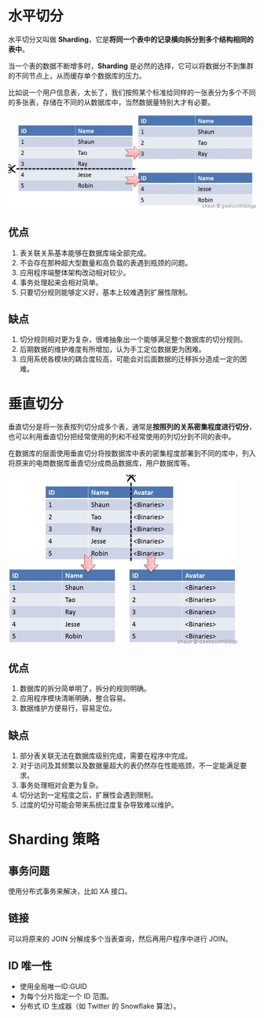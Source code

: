 # 水平切分

水平切分又叫做 **Sharding**，它是**将同一个表中的记录横向拆分到多个结构相同的表中**。

当一个表的数据不断增多时，**Sharding** 是必然的选择，它可以将数据分不到集群的不同节点上，从而缓存单个数据库的压力。

比如说一个用户信息表，太长了，我们按照某个标准给同样的一张表分为多个不同的多张表，存储在不同的从数据库中，当然数据量特别大才有必要。

![img](2021-12-08-MySQL分库分表.assets/63c2909f-0c5f-496f-9fe5-ee9176b31aba.jpg)



## 优点

1. 表关联关系基本能够在数据库端全部完成。
2. 不会存在那种超大型数量和高负载的表遇到瓶颈的问题。
3. 应用程序端整体架构改动相对较少。
4. 事务处理起来会相对简单。
5. 只要切分规则能够定义好，基本上较难遇到扩展性限制。



## 缺点

1. 切分规则相对更为复杂，很难抽象出一个能够满足整个数据库的切分规则。
2. 后期数据的维护难度有所增加，认为手工定位数据更为困难。
3. 应用系统各模块的耦合度较高，可能会对后面数据的迁移拆分造成一定的困难。









# 垂直切分

垂直切分是将一张表按列切分成多个表，通常是**按照列的关系密集程度进行切分**，也可以利用垂直切分把经常使用的列和不经常使用的列切分到不同的表中。

在数据库的层面使用垂直切分将按数据库中表的密集程度部署到不同的库中，列入将原来的电商数据库垂直切分成商品数据库，用户数据库等。

![img](2021-12-08-MySQL分库分表.assets/e130e5b8-b19a-4f1e-b860-223040525cf6.jpg)



## 优点

1. 数据库的拆分简单明了，拆分的规则明确。
2. 应用程序模块清晰明确，整合容易。
3. 数据维护方便易行，容易定位。



## 缺点

1. 部分表关联无法在数据库级别完成，需要在程序中完成。
2. 对于访问及其频繁以及数据量超大的表仍然存在性能瓶颈，不一定能满足要求。
3. 事务处理相对会更为复杂。
4. 切分达到一定程度之后，扩展性会遇到限制。
5. 过度的切分可能会带来系统过度复杂导致难以维护。



# Sharding 策略

## 事务问题

使用分布式事务来解决，比如 XA 接口。



## 链接

可以将原来的 JOIN 分解成多个当表查询，然后再用户程序中进行 JOIN。



## ID 唯一性

- 使用全局唯一ID:GUID
- 为每个分片指定一个 ID 范围。
- 分布式 ID 生成器（如 Twitter 的 Snowflake 算法）。


